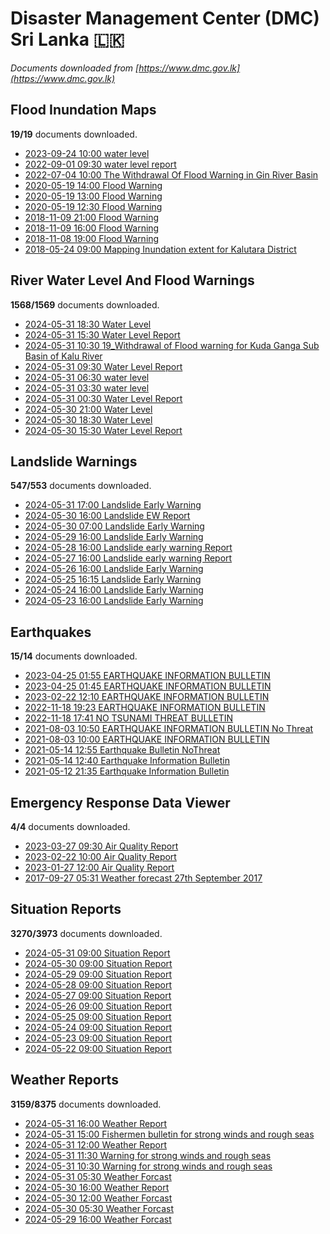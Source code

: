 # Disaster Management Center (DMC) Sri Lanka :sri_lanka:

*Documents downloaded from [https://www.dmc.gov.lk](https://www.dmc.gov.lk)*

## Flood Inundation Maps

**19/19** documents downloaded.

* [2023-09-24 10:00 water level](data/flood-inundation-maps/20230924.1000.water-level.pdf)
* [2022-09-01 09:30 water level report](data/flood-inundation-maps/20220901.0930.water-level-report.pdf)
* [2022-07-04 10:00 The Withdrawal Of Flood Warning in Gin River Basin](data/flood-inundation-maps/20220704.1000.the-withdrawal-of-flood-warning-in-gin-river-basin.pdf)
* [2020-05-19 14:00 Flood Warning](data/flood-inundation-maps/20200519.1400.flood-warning.pdf)
* [2020-05-19 13:00 Flood Warning](data/flood-inundation-maps/20200519.1300.flood-warning.pdf)
* [2020-05-19 12:30 Flood Warning](data/flood-inundation-maps/20200519.1230.flood-warning.pdf)
* [2018-11-09 21:00 Flood Warning](data/flood-inundation-maps/20181109.2100.flood-warning.PDF)
* [2018-11-09 16:00 Flood Warning](data/flood-inundation-maps/20181109.1600.flood-warning.PDF)
* [2018-11-08 19:00 Flood Warning](data/flood-inundation-maps/20181108.1900.flood-warning.PDF)
* [2018-05-24 09:00 Mapping Inundation extent for Kalutara District](data/flood-inundation-maps/20180524.0900.mapping-inundation-extent-for-kalutara-district.pdf)

## River Water Level And Flood Warnings

**1568/1569** documents downloaded.

* [2024-05-31 18:30 Water Level](data/river-water-level-and-flood-warnings/20240531.1830.water-level.pdf)
* [2024-05-31 15:30 Water Level Report](data/river-water-level-and-flood-warnings/20240531.1530.water-level-report.pdf)
* [2024-05-31 10:30 19_Withdrawal of Flood warning for Kuda Ganga Sub Basin of Kalu River](data/river-water-level-and-flood-warnings/20240531.1030.19_withdrawal-of-flood-warning-for-kuda-ganga-sub-basin-of-kalu-river.pdf)
* [2024-05-31 09:30 Water Level Report](data/river-water-level-and-flood-warnings/20240531.0930.water-level-report.pdf)
* [2024-05-31 06:30 water level](data/river-water-level-and-flood-warnings/20240531.0630.water-level.pdf)
* [2024-05-31 03:30 water level](data/river-water-level-and-flood-warnings/20240531.0330.water-level.pdf)
* [2024-05-31 00:30 Water Level Report](data/river-water-level-and-flood-warnings/20240531.0030.water-level-report.pdf)
* [2024-05-30 21:00 Water Level](data/river-water-level-and-flood-warnings/20240530.2100.water-level.pdf)
* [2024-05-30 18:30 Water Level](data/river-water-level-and-flood-warnings/20240530.1830.water-level.pdf)
* [2024-05-30 15:30 Water Level Report](data/river-water-level-and-flood-warnings/20240530.1530.water-level-report.pdf)

## Landslide Warnings

**547/553** documents downloaded.

* [2024-05-31 17:00 Landslide Early Warning](data/landslide-warnings/20240531.1700.landslide-early-warning.pdf)
* [2024-05-30 16:00 Landslide EW Report](data/landslide-warnings/20240530.1600.landslide-ew-report.pdf)
* [2024-05-30 07:00 Landslide Early Warning](data/landslide-warnings/20240530.0700.landslide-early-warning.pdf)
* [2024-05-29 16:00 Landslide Early Warning](data/landslide-warnings/20240529.1600.landslide-early-warning.pdf)
* [2024-05-28 16:00 Landslide early warning Report](data/landslide-warnings/20240528.1600.landslide-early-warning-report.pdf)
* [2024-05-27 16:00 Landslide early warning Report](data/landslide-warnings/20240527.1600.landslide-early-warning-report.pdf)
* [2024-05-26 16:00 Landslide Early Warning](data/landslide-warnings/20240526.1600.landslide-early-warning.pdf)
* [2024-05-25 16:15 Landslide Early Warning](data/landslide-warnings/20240525.1615.landslide-early-warning.pdf)
* [2024-05-24 16:00 Landslide Early Warning](data/landslide-warnings/20240524.1600.landslide-early-warning.pdf)
* [2024-05-23 16:00 Landslide Early Warning](data/landslide-warnings/20240523.1600.landslide-early-warning.pdf)

## Earthquakes

**15/14** documents downloaded.

* [2023-04-25 01:55 EARTHQUAKE INFORMATION BULLETIN](data/earthquakes/20230425.0155.earthquake-information-bulletin.pdf)
* [2023-04-25 01:45 EARTHQUAKE INFORMATION BULLETIN](data/earthquakes/20230425.0145.earthquake-information-bulletin.pdf)
* [2023-02-22 12:10 EARTHQUAKE INFORMATION BULLETIN](data/earthquakes/20230222.1210.earthquake-information-bulletin.pdf)
* [2022-11-18 19:23 EARTHQUAKE INFORMATION BULLETIN](data/earthquakes/20221118.1923.earthquake-information-bulletin.pdf)
* [2022-11-18 17:41 NO TSUNAMI THREAT BULLETIN](data/earthquakes/20221118.1741.no-tsunami-threat-bulletin.pdf)
* [2021-08-03 10:50 EARTHQUAKE INFORMATION BULLETIN No Threat](data/earthquakes/20210803.1050.earthquake-information-bulletin-no-threat.pdf)
* [2021-08-03 10:00 EARTHQUAKE INFORMATION BULLETIN](data/earthquakes/20210803.1000.earthquake-information-bulletin.pdf)
* [2021-05-14 12:55 Earthquake Bulletin NoThreat](data/earthquakes/20210514.1255.earthquake-bulletin-nothreat.pdf)
* [2021-05-14 12:40 Earthquake Information Bulletin](data/earthquakes/20210514.1240.earthquake-information-bulletin.pdf)
* [2021-05-12 21:35 Earthquake Information Bulletin](data/earthquakes/20210512.2135.earthquake-information-bulletin.pdf)

## Emergency Response Data Viewer

**4/4** documents downloaded.

* [2023-03-27 09:30 Air Quality Report](data/emergency-response-data-viewer/20230327.0930.air-quality-report.pdf)
* [2023-02-22 10:00 Air Quality Report](data/emergency-response-data-viewer/20230222.1000.air-quality-report.pdf)
* [2023-01-27 12:00 Air Quality Report](data/emergency-response-data-viewer/20230127.1200.air-quality-report.pdf)
* [2017-09-27 05:31 Weather forecast 27th September 2017](data/emergency-response-data-viewer/20170927.0531.weather-forecast-27th-september-2017.pdf)

## Situation Reports

**3270/3973** documents downloaded.

* [2024-05-31 09:00 Situation Report](data/situation-reports/20240531.0900.situation-report.pdf)
* [2024-05-30 09:00 Situation Report](data/situation-reports/20240530.0900.situation-report.pdf)
* [2024-05-29 09:00 Situation Report](data/situation-reports/20240529.0900.situation-report.pdf)
* [2024-05-28 09:00 Situation Report](data/situation-reports/20240528.0900.situation-report.pdf)
* [2024-05-27 09:00 Situation Report](data/situation-reports/20240527.0900.situation-report.pdf)
* [2024-05-26 09:00 Situation Report](data/situation-reports/20240526.0900.situation-report.pdf)
* [2024-05-25 09:00 Situation Report](data/situation-reports/20240525.0900.situation-report.pdf)
* [2024-05-24 09:00 Situation Report](data/situation-reports/20240524.0900.situation-report.pdf)
* [2024-05-23 09:00 Situation Report](data/situation-reports/20240523.0900.situation-report.pdf)
* [2024-05-22 09:00 Situation Report](data/situation-reports/20240522.0900.situation-report.pdf)

## Weather Reports

**3159/8375** documents downloaded.

* [2024-05-31 16:00 Weather Report](data/weather-reports/20240531.1600.weather-report.pdf)
* [2024-05-31 15:00 Fishermen bulletin for strong winds and rough seas](data/weather-reports/20240531.1500.fishermen-bulletin-for-strong-winds-and-rough-seas.pdf)
* [2024-05-31 12:00 Weather Report](data/weather-reports/20240531.1200.weather-report.pdf)
* [2024-05-31 11:30 Warning for strong winds and rough seas](data/weather-reports/20240531.1130.warning-for-strong-winds-and-rough-seas.pdf)
* [2024-05-31 10:30 Warning for strong winds and rough seas](data/weather-reports/20240531.1030.warning-for-strong-winds-and-rough-seas.pdf)
* [2024-05-31 05:30 Weather Forcast](data/weather-reports/20240531.0530.weather-forcast.pdf)
* [2024-05-30 16:00 Weather Report](data/weather-reports/20240530.1600.weather-report.pdf)
* [2024-05-30 12:00 Weather Forcast](data/weather-reports/20240530.1200.weather-forcast.pdf)
* [2024-05-30 05:30 Weather Forcast](data/weather-reports/20240530.0530.weather-forcast.pdf)
* [2024-05-29 16:00 Weather Forcast](data/weather-reports/20240529.1600.weather-forcast.pdf)
